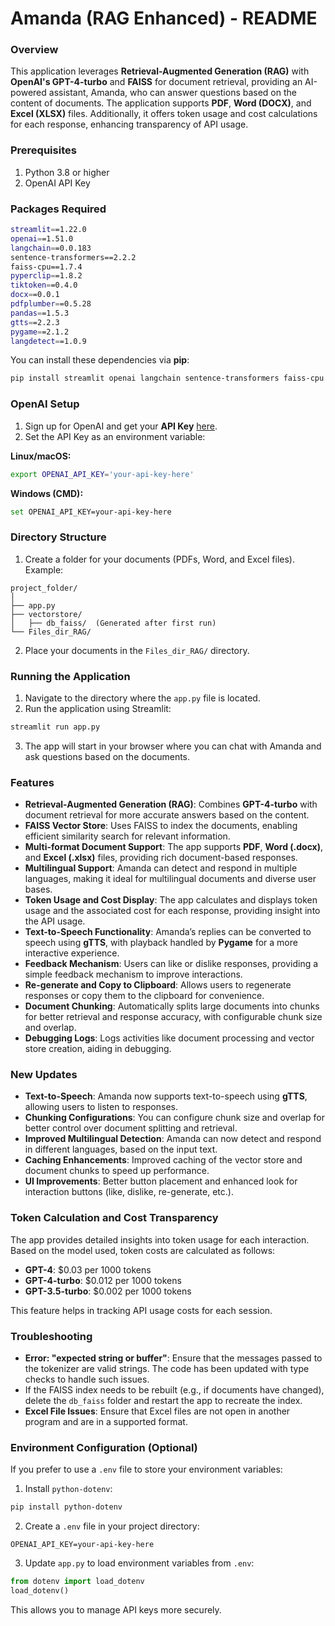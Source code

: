 # **Amanda (RAG Enhanced) - README**

### **Overview**

This application leverages **Retrieval-Augmented Generation (RAG)** with **OpenAI's GPT-4-turbo** and **FAISS** for document retrieval, providing an AI-powered assistant, Amanda, who can answer questions based on the content of documents. The application supports **PDF**, **Word (DOCX)**, and **Excel (XLSX)** files. Additionally, it offers token usage and cost calculations for each response, enhancing transparency of API usage.

### **Prerequisites**

1. Python 3.8 or higher
2. OpenAI API Key

### **Packages Required**

```bash
streamlit==1.22.0
openai==1.51.0
langchain==0.0.183
sentence-transformers==2.2.2
faiss-cpu==1.7.4
pyperclip==1.8.2
tiktoken==0.4.0
docx==0.0.1
pdfplumber==0.5.28
pandas==1.5.3
gtts==2.2.3
pygame==2.1.2
langdetect==1.0.9
```

You can install these dependencies via **pip**:

```bash
pip install streamlit openai langchain sentence-transformers faiss-cpu pyperclip tiktoken docx pdfplumber pandas gtts pygame langdetect
```

### **OpenAI Setup**

1. Sign up for OpenAI and get your **API Key** [here](https://beta.openai.com/signup/).
2. Set the API Key as an environment variable:

**Linux/macOS:**

```bash
export OPENAI_API_KEY='your-api-key-here'
```

**Windows (CMD):**

```bash
set OPENAI_API_KEY=your-api-key-here
```

### **Directory Structure**

1. Create a folder for your documents (PDFs, Word, and Excel files). Example:

```
project_folder/
│
├── app.py
├── vectorstore/
│   ├── db_faiss/  (Generated after first run)
└── Files_dir_RAG/
```

2. Place your documents in the `Files_dir_RAG/` directory.

### **Running the Application**

1. Navigate to the directory where the `app.py` file is located.
2. Run the application using Streamlit:

```bash
streamlit run app.py
```

3. The app will start in your browser where you can chat with Amanda and ask questions based on the documents.

### **Features**

- **Retrieval-Augmented Generation (RAG)**: Combines **GPT-4-turbo** with document retrieval for more accurate answers based on the content.
- **FAISS Vector Store**: Uses FAISS to index the documents, enabling efficient similarity search for relevant information.
- **Multi-format Document Support**: The app supports **PDF**, **Word (.docx)**, and **Excel (.xlsx)** files, providing rich document-based responses.
- **Multilingual Support**: Amanda can detect and respond in multiple languages, making it ideal for multilingual documents and diverse user bases.
- **Token Usage and Cost Display**: The app calculates and displays token usage and the associated cost for each response, providing insight into the API usage.
- **Text-to-Speech Functionality**: Amanda’s replies can be converted to speech using **gTTS**, with playback handled by **Pygame** for a more interactive experience.
- **Feedback Mechanism**: Users can like or dislike responses, providing a simple feedback mechanism to improve interactions.
- **Re-generate and Copy to Clipboard**: Allows users to regenerate responses or copy them to the clipboard for convenience.
- **Document Chunking**: Automatically splits large documents into chunks for better retrieval and response accuracy, with configurable chunk size and overlap.
- **Debugging Logs**: Logs activities like document processing and vector store creation, aiding in debugging.

### **New Updates**

- **Text-to-Speech**: Amanda now supports text-to-speech using **gTTS**, allowing users to listen to responses.
- **Chunking Configurations**: You can configure chunk size and overlap for better control over document splitting and retrieval.
- **Improved Multilingual Detection**: Amanda can now detect and respond in different languages, based on the input text.
- **Caching Enhancements**: Improved caching of the vector store and document chunks to speed up performance.
- **UI Improvements**: Better button placement and enhanced look for interaction buttons (like, dislike, re-generate, etc.).

### **Token Calculation and Cost Transparency**

The app provides detailed insights into token usage for each interaction. Based on the model used, token costs are calculated as follows:

- **GPT-4**: $0.03 per 1000 tokens
- **GPT-4-turbo**: $0.012 per 1000 tokens
- **GPT-3.5-turbo**: $0.002 per 1000 tokens

This feature helps in tracking API usage costs for each session.

### **Troubleshooting**

- **Error: "expected string or buffer"**: Ensure that the messages passed to the tokenizer are valid strings. The code has been updated with type checks to handle such issues.
- If the FAISS index needs to be rebuilt (e.g., if documents have changed), delete the `db_faiss` folder and restart the app to recreate the index.
- **Excel File Issues**: Ensure that Excel files are not open in another program and are in a supported format.

### **Environment Configuration (Optional)**

If you prefer to use a `.env` file to store your environment variables:

1. Install `python-dotenv`:

```bash
pip install python-dotenv
```

2. Create a `.env` file in your project directory:

```
OPENAI_API_KEY=your-api-key-here
```

3. Update `app.py` to load environment variables from `.env`:

```python
from dotenv import load_dotenv
load_dotenv()
```

This allows you to manage API keys more securely.
